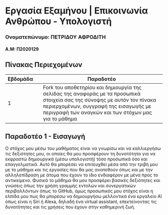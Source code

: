 # Εργασία Εξαμήνου | Επικοινωνία Ανθρώπου - Υπολογιστή
### Ονοματεπώνυμο: ΠΕΤΡΙΔΟΥ ΑΦΡΟΔΙΤΗ
#### Α.Μ: Π2020129


## Πίνακας Περιεχομένων
| Εβδομάδα |      | Παραδοτέο |       
| --- | --- | --- |
| 1 |   | Fork του αποθετηρίου και δημιουργία της σελίδας της αναφοράς με τα προσωπικά στοιχεία σας της σύνοψης με αυτόν τον πίνακα περιερχομένων, συγγραφή της εισαγωγής με περιγραφή των αναγκών και των στόχων μας για το μάθημα |

## Παραδοτέο 1 - Εισαγωγή

Ο  στόχος μου μέσω του μαθήματος είναι να γνωρίσω και να καλλιεργήσω τις δεξιότητες μου, οι οποίες θα μου προσφέρουν τη δυνατότητα για να εκφραστώ δημιουργικά (μέσω υπολογιστή) τόσο προσωπικά όσο και επαγγελματικά. Αυτό θα μπορέσει να επιτευχθεί μέσα από την τριβή μου με το μάθημα και τις εργασίες που θα μας ανατεθούν όπως και με την αλληλεπίδραση με άτομα που έχουν το ίδιο ενδιαφέρον με μένα προς το αντικείμενο. Φυσικά το μάθημα θα μου προσφέρει  βασικές δεξιότητες και γνώσεις όπως την χρήση γραμμής εντολών και συνεργατικών περιβαλλόντων όπως το GitHub, όμως προσωπικός μου στόχος είναι η ελπίδα μου πως θα μπορέσω να δημιουργήσω μελλοντικά ένα εργαλείο AI όπως είναι η Siri ή Alexa, δηλαδή ένα virtual assistant, επεκτείνοντας τις δυνατότητες και τις χρήσεις που έχουν στην καθημερινή ζωή.





